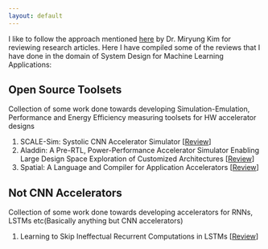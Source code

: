 ```yaml
---
layout: default
---
```


I like to follow the approach mentioned [here](http://web.cs.ucla.edu/~miryung/teaching/EE382V-Fall2010/review.html) by Dr. Miryung Kim for reviewing research articles. Here I have compiled some of the reviews that I have done in the domain of System Design for Machine Learning Applications:

## Open Source Toolsets
Collection of some work done towards developing Simulation-Emulation, Performance and Energy Efficiency measuring toolsets for HW accelerator designs

1. SCALE-Sim: Systolic CNN	Accelerator Simulator [[Review](/Blog/papers/open_source_tools/2019-07-18-Tools-Scale-Sim.html)]
2. Aladdin: A Pre-RTL, Power-Performance Accelerator Simulator Enabling Large Design Space Exploration of Customized Architectures [[Review](/Blog/papers/open_source_tools/2019-07-23-Tools-Aladdin.html)]
3. Spatial: A Language and Compiler for Application Accelerators [[Review](/Blog/papers/open_source_tools/2019-07-26-Lang-Spatial.html)]

## Not CNN Accelerators
Collection of some work done towards developing accelerators for RNNs, LSTMs etc(Basically anything but CNN accelerators)

1. Learning to Skip Ineffectual Recurrent Computations in LSTMs [[Review](/papers/Not_CNN_Accelerators/2019-09-16-NotCNN-LSTM-WarrenGross.html)]

